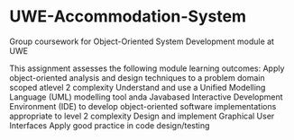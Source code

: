 # UWE-Accommodation-System
Group coursework for Object-Oriented System Development module at UWE

This assignment assesses the following module learning outcomes:
  Apply object-oriented analysis and design techniques to a problem domain scoped atlevel 2 complexity
  Understand and use a Unified Modelling Language (UML) modelling tool anda Javabased Interactive Development Environment (IDE) to develop object-oriented software implementations appropriate to level 2 complexity
  Design and implement Graphical User Interfaces
  Apply good practice in code design/testing
